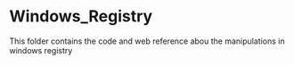 # Windows_Registry

This folder contains the code and web reference abou the manipulations in windows registry
